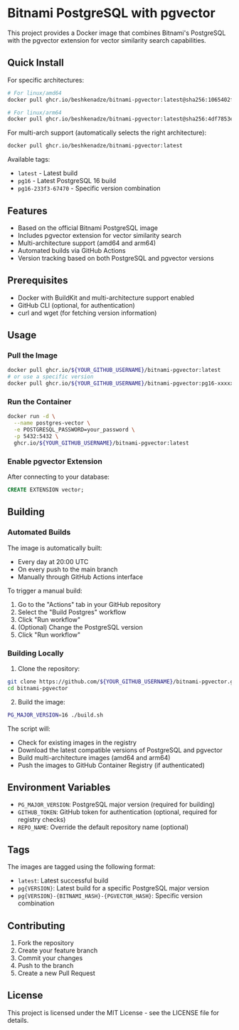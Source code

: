 # Bitnami PostgreSQL with pgvector

This project provides a Docker image that combines Bitnami's PostgreSQL with the pgvector extension for vector similarity search capabilities.

## Quick Install

For specific architectures:

```bash
# For linux/amd64
docker pull ghcr.io/beshkenadze/bitnami-pgvector:latest@sha256:1065402f43c9384a0b34a64d6cab0839f9b332b5cb4d75c97161fb12ad25fc92

# For linux/arm64
docker pull ghcr.io/beshkenadze/bitnami-pgvector:latest@sha256:4df7853e68c428460c1b529f41e9b5b7dbc7052925c8077980c92c27343dd84f
```

For multi-arch support (automatically selects the right architecture):

```bash
docker pull ghcr.io/beshkenadze/bitnami-pgvector:latest
```

Available tags:

- `latest` - Latest build
- `pg16` - Latest PostgreSQL 16 build
- `pg16-233f3-67470` - Specific version combination

## Features

- Based on the official Bitnami PostgreSQL image
- Includes pgvector extension for vector similarity search
- Multi-architecture support (amd64 and arm64)
- Automated builds via GitHub Actions
- Version tracking based on both PostgreSQL and pgvector versions

## Prerequisites

- Docker with BuildKit and multi-architecture support enabled
- GitHub CLI (optional, for authentication)
- curl and wget (for fetching version information)

## Usage

### Pull the Image

```bash
docker pull ghcr.io/${YOUR_GITHUB_USERNAME}/bitnami-pgvector:latest
# or use a specific version
docker pull ghcr.io/${YOUR_GITHUB_USERNAME}/bitnami-pgvector:pg16-xxxxx-xxxxx
```

### Run the Container

```bash
docker run -d \
  --name postgres-vector \
  -e POSTGRESQL_PASSWORD=your_password \
  -p 5432:5432 \
  ghcr.io/${YOUR_GITHUB_USERNAME}/bitnami-pgvector:latest
```

### Enable pgvector Extension

After connecting to your database:

```sql
CREATE EXTENSION vector;
```

## Building

### Automated Builds

The image is automatically built:

- Every day at 20:00 UTC
- On every push to the main branch
- Manually through GitHub Actions interface

To trigger a manual build:

1. Go to the "Actions" tab in your GitHub repository
2. Select the "Build Postgres" workflow
3. Click "Run workflow"
4. (Optional) Change the PostgreSQL version
5. Click "Run workflow"

### Building Locally

1. Clone the repository:

```bash
git clone https://github.com/${YOUR_GITHUB_USERNAME}/bitnami-pgvector.git
cd bitnami-pgvector
```

2. Build the image:

```bash
PG_MAJOR_VERSION=16 ./build.sh
```

The script will:

- Check for existing images in the registry
- Download the latest compatible versions of PostgreSQL and pgvector
- Build multi-architecture images (amd64 and arm64)
- Push the images to GitHub Container Registry (if authenticated)

## Environment Variables

- `PG_MAJOR_VERSION`: PostgreSQL major version (required for building)
- `GITHUB_TOKEN`: GitHub token for authentication (optional, required for registry checks)
- `REPO_NAME`: Override the default repository name (optional)

## Tags

The images are tagged using the following format:

- `latest`: Latest successful build
- `pg{VERSION}`: Latest build for a specific PostgreSQL major version
- `pg{VERSION}-{BITNAMI_HASH}-{PGVECTOR_HASH}`: Specific version combination

## Contributing

1. Fork the repository
2. Create your feature branch
3. Commit your changes
4. Push to the branch
5. Create a new Pull Request

## License

This project is licensed under the MIT License - see the LICENSE file for details.
